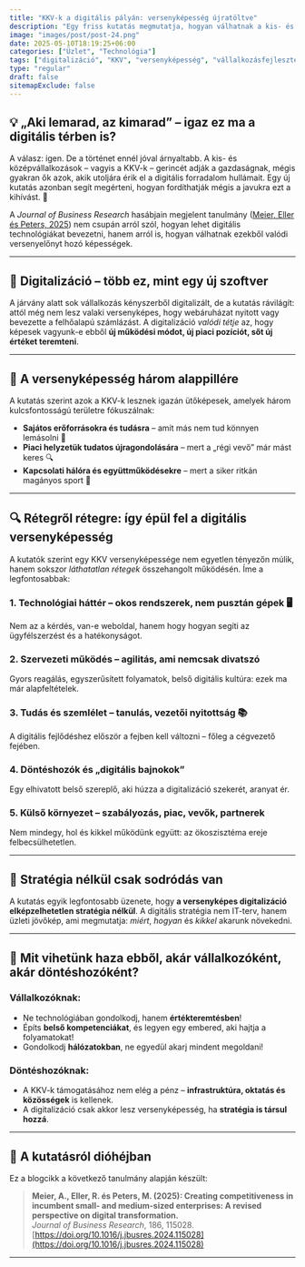 ```yaml
---
title: "KKV-k a digitális pályán: versenyképesség újratöltve"
description: "Egy friss kutatás megmutatja, hogyan válhatnak a kis- és középvállalkozások digitális eszközökkel igazán versenyképessé – és miért nem elég pusztán technológiát venni."
image: "images/post/post-24.png"
date: 2025-05-10T18:19:25+06:00
categories: ["Üzlet", "Technológia"]
tags: ["digitalizáció", "KKV", "versenyképesség", "vállalkozásfejlesztés"]
type: "regular"
draft: false
sitemapExclude: false
---
```


## 💡 „Aki lemarad, az kimarad” – igaz ez ma a digitális térben is?

A válasz: igen. De a történet ennél jóval árnyaltabb. A kis- és középvállalkozások – vagyis a KKV-k – gerincét adják a gazdaságnak, mégis gyakran ők azok, akik utoljára érik el a digitális forradalom hullámait. Egy új kutatás azonban segít megérteni, hogyan fordíthatják mégis a javukra ezt a kihívást. 🔄

A *Journal of Business Research* hasábjain megjelent tanulmány ([Meier, Eller és Peters, 2025](https://doi.org/10.1016/j.jbusres.2024.115028)) nem csupán arról szól, hogyan lehet digitális technológiákat bevezetni, hanem arról is, hogyan válhatnak ezekből valódi versenyelőnyt hozó képességek.

---

## 🚀 Digitalizáció – több ez, mint egy új szoftver

A járvány alatt sok vállalkozás kényszerből digitalizált, de a kutatás rávilágít: attól még nem lesz valaki versenyképes, hogy webáruházat nyitott vagy bevezette a felhőalapú számlázást. A digitalizáció *valódi tétje* az, hogy képesek vagyunk-e ebből **új működési módot, új piaci pozíciót, sőt új értéket teremteni**.

---

## 🧱 A versenyképesség három alappillére

A kutatás szerint azok a KKV-k lesznek igazán ütőképesek, amelyek három kulcsfontosságú területre fókuszálnak:

- **Sajátos erőforrásokra és tudásra** – amit más nem tud könnyen lemásolni 🧠  
- **Piaci helyzetük tudatos újragondolására** – mert a „régi vevő” már mást keres 🔍  
- **Kapcsolati hálóra és együttműködésekre** – mert a siker ritkán magányos sport 🤝  

---

## 🔍 Rétegről rétegre: így épül fel a digitális versenyképesség

A kutatók szerint egy KKV versenyképessége nem egyetlen tényezőn múlik, hanem sokszor *láthatatlan rétegek* összehangolt működésén. Íme a legfontosabbak:

### 1. **Technológiai háttér** – okos rendszerek, nem pusztán gépek 🖥️  
Nem az a kérdés, van-e weboldal, hanem hogy hogyan segíti az ügyfélszerzést és a hatékonyságot.

### 2. **Szervezeti működés** – agilitás, ami nemcsak divatszó  
Gyors reagálás, egyszerűsített folyamatok, belső digitális kultúra: ezek ma már alapfeltételek.

### 3. **Tudás és szemlélet** – tanulás, vezetői nyitottság 📚  
A digitális fejlődéshez először a fejben kell változni – főleg a cégvezető fejében.

### 4. **Döntéshozók és „digitális bajnokok”**  
Egy elhivatott belső szereplő, aki húzza a digitalizáció szekerét, aranyat ér.

### 5. **Külső környezet** – szabályozás, piac, vevők, partnerek  
Nem mindegy, hol és kikkel működünk együtt: az ökoszisztéma ereje felbecsülhetetlen.

---

## 🧭 Stratégia nélkül csak sodródás van

A kutatás egyik legfontosabb üzenete, hogy **a versenyképes digitalizáció elképzelhetetlen stratégia nélkül**. A digitális stratégia nem IT-terv, hanem üzleti jövőkép, ami megmutatja: *miért*, *hogyan* és *kikkel* akarunk növekedni.

---

## 📣 Mit vihetünk haza ebből, akár vállalkozóként, akár döntéshozóként?

### Vállalkozóknak:
- Ne technológiában gondolkodj, hanem **értékteremtésben**!
- Építs **belső kompetenciákat**, és legyen egy embered, aki hajtja a folyamatokat!
- Gondolkodj **hálózatokban**, ne egyedül akarj mindent megoldani!

### Döntéshozóknak:
- A KKV-k támogatásához nem elég a pénz – **infrastruktúra, oktatás és közösségek** is kellenek.
- A digitalizáció csak akkor lesz versenyképesség, ha **stratégia is társul hozzá**.

---

## 🧾 A kutatásról dióhéjban

Ez a blogcikk a következő tanulmány alapján készült:

> **Meier, A., Eller, R. és Peters, M. (2025): Creating competitiveness in incumbent small- and medium-sized enterprises: A revised perspective on digital transformation.**  
> *Journal of Business Research*, 186, 115028.  
> [https://doi.org/10.1016/j.jbusres.2024.115028](https://doi.org/10.1016/j.jbusres.2024.115028)

---

